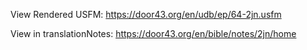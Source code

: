 View Rendered USFM: https://door43.org/en/udb/ep/64-2jn.usfm

View in translationNotes: https://door43.org/en/bible/notes/2jn/home
